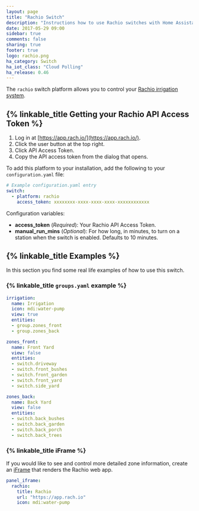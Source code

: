```yaml
---
layout: page
title: "Rachio Switch"
description: "Instructions how to use Rachio switches with Home Assistant."
date: 2017-05-29 09:00
sidebar: true
comments: false
sharing: true
footer: true
logo: rachio.png
ha_category: Switch
ha_iot_class: "Cloud Polling"
ha_release: 0.46
---
```


The `rachio` switch platform allows you to control your [Rachio irrigation system](http://rachio.com/).

## {% linkable_title Getting your Rachio API Access Token %}

1. Log in at [https://app.rach.io/](https://app.rach.io/).
1. Click the user button at the top right.
1. Click API Access Token.
1. Copy the API access token from the dialog that opens.

To add this platform to your installation, add the following to your `configuration.yaml` file:

```yaml
# Example configuration.yaml entry
switch:
  - platform: rachio
    access_token: xxxxxxxx-xxxx-xxxx-xxxx-xxxxxxxxxxxx
```

Configuration variables:

- **access_token** (*Required*): Your Rachio API Access Token.
- **manual_run_mins** (*Optional*): For how long, in minutes, to turn on a station when the switch is enabled. Defaults to 10 minutes.

## {% linkable_title Examples %}

In this section you find some real life examples of how to use this switch.

### {% linkable_title `groups.yaml` example %}


```yaml
irrigation:
  name: Irrigation
  icon: mdi:water-pump
  view: true
  entities:
  - group.zones_front
  - group.zones_back

zones_front:
  name: Front Yard
  view: false
  entities:
  - switch.driveway
  - switch.front_bushes
  - switch.front_garden
  - switch.front_yard
  - switch.side_yard

zones_back:
  name: Back Yard
  view: false
  entities:
  - switch.back_bushes
  - switch.back_garden
  - switch.back_porch
  - switch.back_trees
```

### {% linkable_title iFrame %}

If you would like to see and control more detailed zone information, create an [iFrame](/components/panel_iframe/) that renders the Rachio web app.

```yaml
panel_iframe:
  rachio:
    title: Rachio
    url: "https://app.rach.io"
    icon: mdi:water-pump
```

